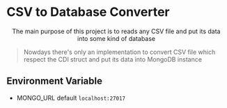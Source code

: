# CSV to Database Converter

<p align="center">The main purpose of this project is to reads any CSV file and put its data into some kind of database</i></p>

> Nowdays there's only an implementation to convert CSV file which respect the CDI struct and put its data into MongoDB instance

## Environment Variable

- MONGO_URL default `localhost:27017`

